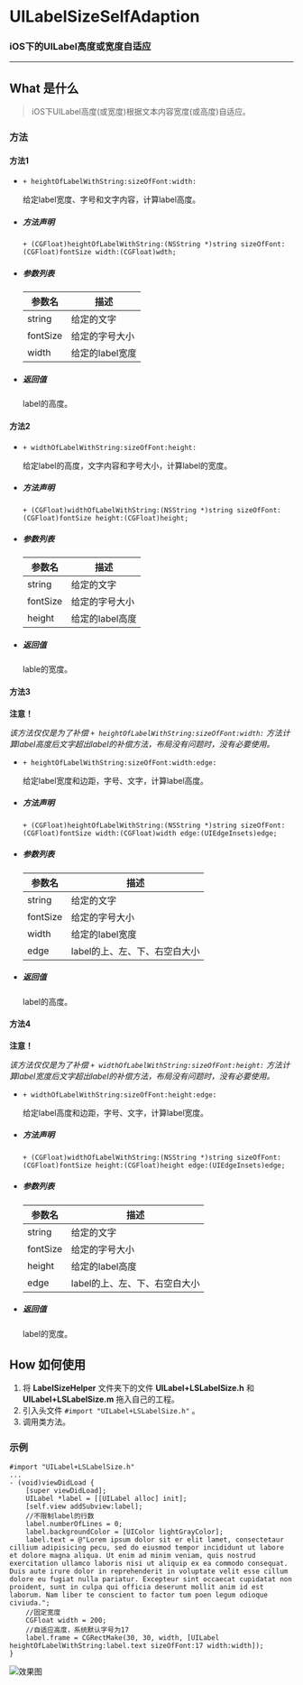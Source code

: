 # UILabelSizeSelfAdaption
### iOS下的UILabel高度或宽度自适应
-------

## What 是什么

> iOS下UILabel高度(或宽度)根据文本内容宽度(或高度)自适应。

### 方法

#### 方法1

* `+ heightOfLabelWithString:sizeOfFont:width:`
	
	给定label宽度、字号和文字内容，计算label高度。

* ##### 方法声明
	```
	+ (CGFloat)heightOfLabelWithString:(NSString *)string sizeOfFont:(CGFloat)fontSize width:(CGFloat)wdth;
	```
	
* ##### 参数列表


	| 参数名 | 描述 |
	| ------------ | ------------- |
	| string | 给定的文字  |
	| fontSize | 给定的字号大小|
	| width | 给定的label宽度| 

* ##### 返回值
	label的高度。


#### 方法2
* `+ widthOfLabelWithString:sizeOfFont:height:`

	给定label的高度，文字内容和字号大小，计算label的宽度。

* ##### 方法声明
	```
	+ (CGFloat)widthOfLabelWithString:(NSString *)string sizeOfFont:(CGFloat)fontSize height:(CGFloat)height;
	```

* ##### 参数列表
	| 参数名 | 描述 |
	| ------------ | ------------- |
	| string | 给定的文字  |
	| fontSize | 给定的字号大小|
	| height | 给定的label高度|  
	
* ##### 返回值
	lable的宽度。
	
#### 方法3
**注意！** 

*该方法仅仅是为了补偿 `+ heightOfLabelWithString:sizeOfFont:width:` 方法计算label高度后文字超出label的补偿方法，布局没有问题时，没有必要使用。*

* `+ heightOfLabelWithString:sizeOfFont:width:edge:`

	给定label宽度和边距，字号、文字，计算label高度。

* ##### 方法声明
	```
	+ (CGFloat)heightOfLabelWithString:(NSString *)string sizeOfFont:(CGFloat)fontSize width:(CGFloat)width edge:(UIEdgeInsets)edge;
	```

* ##### 参数列表
	| 参数名 | 描述 |
	| ------------ | ------------- |
	| string | 给定的文字  |
	| fontSize | 给定的字号大小|
	| width | 给定的label宽度|
	| edge | label的上、左、下、右空白大小 |
	
* ##### 返回值
	label的高度。

#### 方法4
**注意！** 

*该方法仅仅是为了补偿 `+ widthOfLabelWithString:sizeOfFont:height:` 方法计算label宽度后文字超出label的补偿方法，布局没有问题时，没有必要使用。*

* `+ widthOfLabelWithString:sizeOfFont:height:edge:`

	给定label高度和边距，字号、文字，计算label宽度。

* ##### 方法声明
	```
	+ (CGFloat)widthOfLabelWithString:(NSString *)string sizeOfFont:(CGFloat)fontSize height:(CGFloat)height edge:(UIEdgeInsets)edge;
	```

* ##### 参数列表
	| 参数名 | 描述 |
	| ------------ | ------------- |
	| string | 给定的文字  |
	| fontSize | 给定的字号大小|
	| height | 给定的label高度|
	| edge | label的上、左、下、右空白大小 |
	
* ##### 返回值
	label的宽度。


## How 如何使用

1. 将 **LabelSizeHelper** 文件夹下的文件 **UILabel+LSLabelSize.h** 和 **UILabel+LSLabelSize.m** 拖入自己的工程。 
2. 引入头文件 `#import "UILabel+LSLabelSize.h"` 。
3. 调用类方法。

### 示例
```
#import "UILabel+LSLabelSize.h"
...
- (void)viewDidLoad {
    [super viewDidLoad];
    UILabel *label = [[UILabel alloc] init];
    [self.view addSubview:label];
    //不限制label的行数
    label.numberOfLines = 0;
    label.backgroundColor = [UIColor lightGrayColor];
    label.text = @"Lorem ipsum dolor sit er elit lamet, consectetaur cillium adipisicing pecu, sed do eiusmod tempor incididunt ut labore et dolore magna aliqua. Ut enim ad minim veniam, quis nostrud exercitation ullamco laboris nisi ut aliquip ex ea commodo consequat. Duis aute irure dolor in reprehenderit in voluptate velit esse cillum dolore eu fugiat nulla pariatur. Excepteur sint occaecat cupidatat non proident, sunt in culpa qui officia deserunt mollit anim id est laborum. Nam liber te conscient to factor tum poen legum odioque civiuda.";
    //固定宽度
    CGFloat width = 200;
    //自适应高度，系统默认字号为17
    label.frame = CGRectMake(30, 30, width, [UILabel heightOfLabelWithString:label.text sizeOfFont:17 width:width]);
}
```
![效果图](./FC992994-8F59-4347-B871-B3B78EAB06DC.png "效果图")



